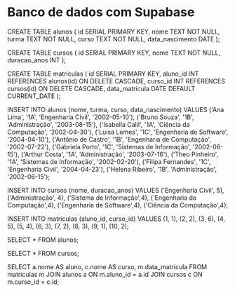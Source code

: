 # Banco de dados com Supabase
CREATE TABLE alunos (
  id SERIAL PRIMARY KEY,
  nome TEXT NOT NULL,
  turma TEXT NOT NULL,
  curso TEXT NOT NULL,
  data_nascimento DATE
);

CREATE TABLE cursos (
  id SERIAL PRIMARY KEY,
  nome TEXT NOT NULL,
  duracao_anos INT
);

CREATE TABLE matriculas (
  id SERIAL PRIMARY KEY,
  aluno_id INT REFERENCES alunos(id) ON DELETE CASCADE,
  curso_id INT REFERENCES cursos(id) ON DELETE CASCADE,
  data_matricula DATE DEFAULT CURRENT_DATE
);

INSERT INTO alunos (nome, turma, curso, data_nascimento)
VALUES ('Ana Lima', '1A', 'Engenharia Civil', '2002-05-10'),
       ('Bruno Souza', '1B', 'Administração', '2003-08-15'),
       ('Isabella Calil', '1A', 'Ciência da Computação', '2002-04-30'),
       ('Luisa Lemes', '1C', 'Engenharia de Software', '2004-04-10'),
       ('Antônio de Castro', '1B', 'Engenharia de Computação', '2002-07-22'),
       ('Gabriela Porto', '1C', 'Sistemas de Informação', '2002-06-15'),
       ('Arthur Costa', '1A', 'Administração', '2003-07-16'),
       ('Theo Pinheiro', '1A', 'Sistemas de Informação', '2002-02-20'),
       ('Filipa Fernandes', '1C', 'Engenharia Civil', '2004-04-23'),
       ('Helena Ribeiro', '1B', 'Administração', '2002-06-15');

INSERT INTO cursos (nome, duracao_anos)
VALUES ('Engenharia Civil', 5),
       ('Administração', 4),
       ('Sistema de Informação',4),
       ('Engenharia de Computação',4),
       ('Engenharia de Software',4),
       ('Ciência da Computação',4);

INSERT INTO matriculas (aluno_id, curso_id)
VALUES (1, 1),
       (2, 2),
       (3, 6),
       (4, 5),
       (5, 4),
       (6, 3),
       (7, 2),
       (8, 3),
       (9, 1),
       (10, 2);

SELECT * FROM alunos;

SELECT * FROM cursos;

SELECT a.nome AS aluno, c.nome AS curso, m.data_matricula
FROM matriculas m
JOIN alunos a ON m.aluno_id = a.id
JOIN cursos c ON m.curso_id = c.id;

